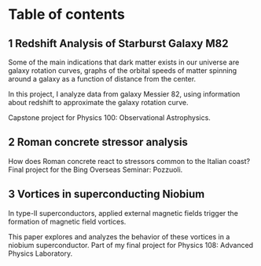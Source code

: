 # Table of contents

## 1 Redshift Analysis of Starburst Galaxy M82

Some of the main indications that dark matter exists in our universe are galaxy rotation curves, graphs of the orbital speeds of matter spinning around a galaxy as a function of distance from the center.

In this project, I analyze data from galaxy Messier 82, using information about redshift to approximate the galaxy rotation curve. 

Capstone project for Physics 100: Observational Astrophysics.

## 2 Roman concrete stressor analysis

How does Roman concrete react to stressors common to the Italian coast? Final project for the Bing Overseas Seminar: Pozzuoli. 

## 3 Vortices in superconducting Niobium

In type-II superconductors, applied external magnetic fields trigger the formation of magnetic field vortices.

This paper explores and analyzes the behavior of these vortices in a niobium superconductor. Part of my final project for Physics 108: Advanced Physics Laboratory.


